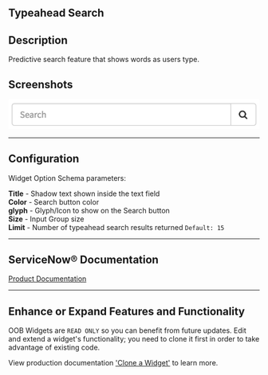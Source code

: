 ##  Typeahead Search

## Description

Predictive search feature that shows words as users type.

## Screenshots
![alt text](../images/WidgetTypeaheadSearch.png "Widget Typeahead Search")

---
## Configuration

Widget Option Schema parameters:

**Title** - Shadow text shown inside the text field<br/>
**Color** - Search button color<br/>
**glyph** - Glyph/Icon to show on the Search button<br/>
**Size** - Input Group size<br/>
**Limit** - Number of typeahead search results returned `Default: 15`<br/>


---
## ServiceNow® Documentation
[Product Documentation](https://docs.servicenow.com/search?q=Typeahead+Search+widget) 

---
## Enhance or Expand Features and Functionality

OOB Widgets are `READ ONLY` so you can benefit from future updates. Edit and extend a widget's functionality; you need to clone it first in order to take advantage of existing code.

View production documentation ['Clone a Widget'](https://docs.servicenow.com/search?q=Clone+a+Widget) to learn more.

